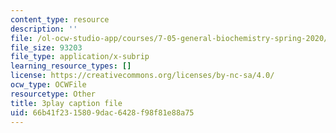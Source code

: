 ```yaml
---
content_type: resource
description: ''
file: /ol-ocw-studio-app/courses/7-05-general-biochemistry-spring-2020/66b41f2315809dac6428f98f81e88a75_NTPCKnYLacw.srt
file_size: 93203
file_type: application/x-subrip
learning_resource_types: []
license: https://creativecommons.org/licenses/by-nc-sa/4.0/
ocw_type: OCWFile
resourcetype: Other
title: 3play caption file
uid: 66b41f23-1580-9dac-6428-f98f81e88a75
---
```

